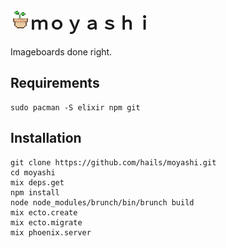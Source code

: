 # ![Logo](moyashi.png)ｍｏｙａｓｈｉ

Imageboards done right.

## Requirements

```
sudo pacman -S elixir npm git
```

## Installation

```
git clone https://github.com/hails/moyashi.git
cd moyashi
mix deps.get
npm install
node node_modules/brunch/bin/brunch build
mix ecto.create
mix ecto.migrate
mix phoenix.server
```

